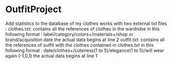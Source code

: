 # OutfitProject
Add statistics to the database of my clothes
works with two external txt files :
clothes.txt:
	contains all the references of clothes in the wardrobe in this following format :
	label/category/colors+/materials+/shop or brand/acquisition date
	the actual data begins at line 2
outfit.txt:
	contains all the references of outfit with the clothes contained in clothes.txt in this following format :
	date/clothes+/cuteness(1 to 5)/elegance(1 to 5)/will wear again (-1,0,1)
	the actual data begins at line 1
